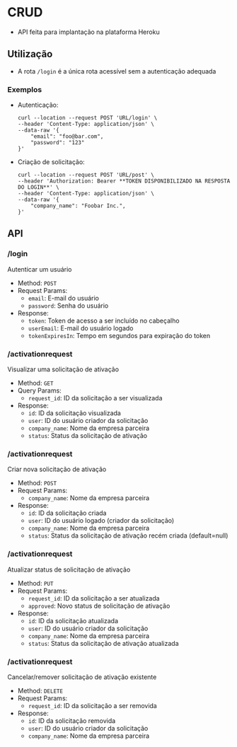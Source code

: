# CRUD
* API feita para implantação na plataforma Heroku
## Utilização
* A rota ```/login``` é a única rota acessível sem a autenticação adequada
### Exemplos
* Autenticação:
    ```
    curl --location --request POST 'URL/login' \
    --header 'Content-Type: application/json' \
    --data-raw '{
        "email": "foo@bar.com",
        "password": "123"
    }'
    ```

* Criação de solicitação:
    ```
    curl --location --request POST 'URL/post' \
    --header 'Authorization: Bearer **TOKEN DISPONIBILIZADO NA RESPOSTA DO LOGIN**' \
    --header 'Content-Type: application/json' \
    --data-raw '{
        "company_name": "Foobar Inc.",
    }'
    ```


## API
### /login
Autenticar um usuário
* Method: ```POST```
* Request Params:
    - ```email```: E-mail do usuário
    - ```password```: Senha do usuário
* Response: 
    - ```token```: Token de acesso a ser incluído no cabeçalho
    - ```userEmail```: E-mail do usuário logado
    - ```tokenExpiresIn```: Tempo em segundos para expiração do token

### /activationrequest
Visualizar uma solicitação de ativação
* Method: ```GET```
* Query Params:
    - ```request_id```: ID da solicitação a ser visualizada
* Response: 
    - ```id```: ID da solicitação visualizada
    - ```user```: ID do usuário criador da solicitação
    - ```company_name```: Nome da empresa parceira
    - ```status```: Status da solicitação de ativação

### /activationrequest
Criar nova solicitação de ativação
* Method: ```POST```
* Request Params:
    - ```company_name```: Nome da empresa parceira
* Response: 
    - ```id```: ID da solicitação criada
    - ```user```: ID do usuário logado (criador da solicitação)
    - ```company_name```: Nome da empresa parceira
    - ```status```: Status da solicitação de ativação recém criada (default=null)

### /activationrequest
Atualizar status de solicitação de ativação
* Method: ```PUT```
* Request Params:
    - ```request_id```: ID da solicitação a ser atualizada
    - ```approved```: Novo status de solicitação de ativação
* Response:
    - ```id```: ID da solicitação atualizada
    - ```user```: ID do usuário criador da solicitação
    - ```company_name```: Nome da empresa parceira
    - ```status```: Status da solicitação de ativação atualizada

### /activationrequest
Cancelar/remover solicitação de ativação existente
* Method: ```DELETE```
* Request Params:
    - ```request_id```: ID da solicitação a ser removida
* Response: 
    - ```id```: ID da solicitação removida
    - ```user```: ID do usuário criador da solicitação
    - ```company_name```: Nome da empresa parceira
